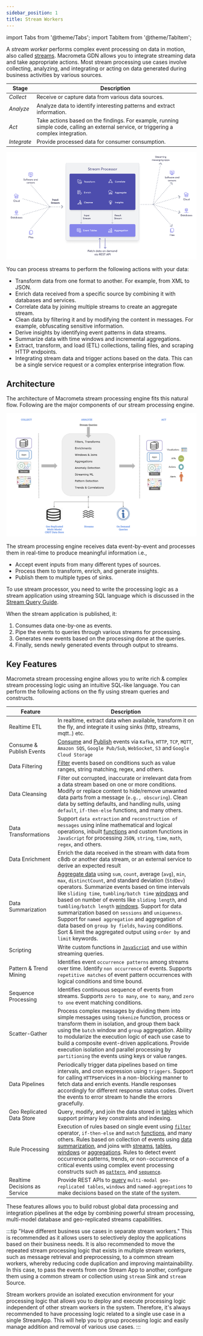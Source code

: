 ```yaml
---
sidebar_position: 1
title: Stream Workers
---
```


import Tabs from '@theme/Tabs';
import TabItem from '@theme/TabItem';

A _stream worker_ performs complex event processing on data in motion, also called [streams](../streams/index.md). Macrometa GDN allows you to integrate streaming data and take appropriate actions. Most stream processing use cases involve collecting, analyzing, and integrating or acting on data generated during business activities by various sources.

| Stage | Description |
|-------|-------------|
| _Collect_ | Receive or capture data from various data sources. |
| _Analyze_ | Analyze data to identify interesting patterns and extract information. |
| _Act_ | Take actions based on the findings. For example, running simple code, calling an external service, or triggering a complex integration. |
| _Integrate_ | Provide processed data for consumer consumption. |

![GDN Essentials](/img/gdn-cep-overview.png)

You can process streams to perform the following actions with your data:

- Transform data from one format to another. For example, from XML to JSON.
- Enrich data received from a specific source by combining it with databases and services.
- Correlate data by joining multiple streams to create an aggregate stream.
- Clean data by filtering it and by modifying the content in messages. For example, obfuscating sensitive information.
- Derive insights by identifying event patterns in data streams.
- Summarize data with time windows and incremental aggregations.
- Extract, transform, and load (ETL) collections, tailing files, and scraping HTTP endpoints.
- Integrating stream data and trigger actions based on the data. This can be a single service request or a complex enterprise integration flow.

## Architecture

The architecture of Macrometa stream processing engine fits this natural flow. Following are the major components of our stream processing engine.

![Stream Processing Architecture](/img/cep-overview.png)

The stream processing engine receives data event-by-event and processes them in real-time to produce meaningful information i.e.,

- Accept event inputs from many different types of sources.
- Process them to transform, enrich, and generate insights.
- Publish them to multiple types of sinks.

To use stream processor, you need to write the processing logic as a stream application using streaming SQL language which is discussed in the [Stream Query Guide](query-guide/index.md).

When the stream application is published, it:

1. Consumes data one-by-one as events.
2. Pipe the events to queries through various streams for processing.
3. Generates new events based on the processing done at the queries.
4. Finally, sends newly generated events through output to streams.

## Key Features

Macrometa stream processing engine  allows you to write rich & complex stream processing logic using an intuitive SQL-like language. You can perform the following actions on the fly using stream queries and constructs.

| Feature | Description |
|---------| ------------|
| Realtime ETL | In realtime, extract data when available, transform it on the fly, and integrate it using sinks (http, streams, mqtt..) etc.|
| Consume & Publish Events | [Consume](query-guide/stream.md#source) and [Publish](query-guide/stream.md#sink) events via `Kafka`, `HTTP`, `TCP`, `MQTT`, `Amazon SQS`, `Google Pub/Sub`, `WebSocket`, `S3` and `Google Cloud Storage` |
| Data Filtering | [Filter](query-guide/query.md#filter) events based on conditions such as value ranges, string matching, regex, and others.|
| Data Cleansing | Filter out corrupted, inaccurate or irrelevant data from a data stream based on one or more conditions. Modify or replace content to hide/remove unwanted data parts from a message (`e.g., obscuring`). Clean data by setting defaults, and handling nulls, using `default`, `if-then-else` functions, and many others. |
| Data Transformations | Support `data extraction` and `reconstruction of messages` using inline mathematical and logical operations,  inbuilt [functions](query-guide/functions/index.md) and custom functions in `JavaScript` for processing `JSON`, `string`, `time`, `math`, `regex`, and others.|
| Data Enrichment | Enrich the data received in the stream with data from c8db or another data stream, or an external service to derive an expected result |
| Data Summarization | [Aggregate data](query-guide/query.md#aggregate-function) using `sum`, `count`, average (`avg`), `min`, `max`, `distinctCount`, and standard deviation (`StdDev`) operators. Summarize events based on time intervals like `sliding time`, `tumbling/batch time` [windows](query-guide/query.md#window) and based on number of events like `sliding length`, and `tumbling/batch length` [windows](query-guide/query.md#window). Support for data summarization based on `sessions` and `uniqueness`. Support for `named aggregation` and aggregation of data based on `group by fields`, `having` conditions. Sort & limit the aggregated output using `order by` and `limit` keywords.|
| Scripting | Write custom functions in [`JavaScript`](query-guide/script.md) and use within streaming queries. |
| Pattern & Trend Mining |  Identifies event `occurrence patterns` among streams over time. Identify `non occurrence` of events. Supports `repetitive matches` of event pattern occurrences with logical conditions and time bound. |
| Sequence Processing | Identifies continuous sequence of events from streams. Supports `zero to many`, `one to many`, and `zero to one` event matching conditions. |
| Scatter-Gather | Process complex messages by dividing them into simple messages using `tokenize` function, process or transform them in isolation, and group them back using the `batch` window and `group` aggregation. Ability to modularize the execution logic of each use case to build a composite event-driven applications. Provide execution isolation and parallel processing by `partitioning` the events using keys or value ranges. |
| Data Pipelines | Periodically trigger data pipelines based on time intervals, and cron expression using `triggers`. Support for calling `HTTP`services in a non-blocking manner to fetch data and enrich events. Handle responses accordingly for different response status codes. Divert the events to error stream to handle the errors gracefully.|
| Geo Replicated Data Store | Query, modify, and join the data stored in [tables](query-guide/table-collection.md) which support primary key constraints and indexing. |
| Rule Processing | Execution of rules based on single event using [`filter`](query-guide/query.md#filter) operator, `if-then-else` and `match` [functions](query-guide/query.md#function), and many others. Rules based on collection of events using [data summarization](query-guide/query.md#aggregate-function), and joins with [streams](query-guide/query.md#join-stream), [tables](query-guide/table-collection.md#join-table), [windows](query-guide/query.md#join-named-window) or [aggregations](query-guide/named-aggregation.md#join-aggregation). Rules to detect event occurrence patterns, trends, or non-occurrence of a critical events using complex event processing constructs such as [`pattern`](query-guide/query.md#patterns), and [`sequence`](query-guide/query.md#sequence). |
| Realtime Decisions as Service | Provide REST APIs to [query](query-guide/query.md) `multi-modal geo-replicated tables`, `windows` and `named-aggregations` to make decisions based on the state of the system. |

These features allows you to build robust global data processing and integration pipelines at the edge by combining powerful stream processing, multi-model database and geo-replicated streams capabilities.

:::tip
"Have different business use cases in separate stream workers."
This is recommended as it allows users to selectively deploy the applications based on their business needs. It is also recommended to move the repeated stream processing logic that exists in multiple stream workers, such as message retrieval and preprocessing, to a common stream workers, whereby reducing code duplication and improving maintainability. In this case, to pass the events from one Stream App to another, configure them using a common stream or collection using `stream` Sink and `stream` Source.

Stream workers provide an isolated execution environment for your processing logic that allows you to deploy and execute processing logic independent of other stream workers in the system. Therefore, it's always recommended to have processing logic related to a single use case in a single StreamApp. This will help you to group processing logic and easily manage addition and removal of various use cases.
:::
